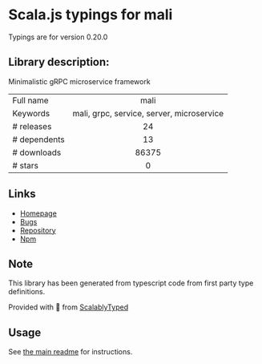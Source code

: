 
# Scala.js typings for mali

Typings are for version 0.20.0

## Library description:
Minimalistic gRPC microservice framework

|                    |                 |
| ------------------ | :-------------: |
| Full name          | mali |
| Keywords           | mali, grpc, service, server, microservice |
| # releases         | 24 |
| # dependents       | 13 |
| # downloads        | 86375 |
| # stars            | 0 |

## Links
- [Homepage](https://mali.js.org)
- [Bugs](https://github.com/malijs/mali/issues)
- [Repository](https://github.com/malijs/mali)
- [Npm](https://www.npmjs.com/package/mali)
    


## Note
This library has been generated from typescript code from first party type definitions.

Provided with :purple_heart: from [ScalablyTyped](https://github.com/oyvindberg/ScalablyTyped)

## Usage
See [the main readme](../../readme.md) for instructions.


